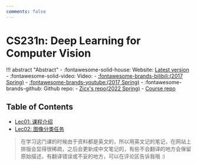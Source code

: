 ```yaml
---
comments: false
---
```


# CS231n: Deep Learning for Computer Vision

!!! abstract "Abstract"
    - :fontawesome-solid-house: Website: [Latest version](http://cs231n.stanford.edu/index.html)
    - :fontawesome-solid-video: Video:
        - [:fontawesome-brands-bilibili:(2017 Spring)](https://www.bilibili.com/video/BV1nJ411z7fe/?spm_id_from=333.337.search-card.all.click&vd_source=1ea447fa8899c06a57b9296c131b092c)
        - [:fontawesome-brands-youtube:(2017 Spring)](https://www.youtube.com/watch?v=vT1JzLTH4G4&list=PLC1qU-LWwrF64f4QKQT-Vg5Wr4qEE1Zxk)
    - :fontawesome-brands-github: Github repo:
        - [Zicx's repo(2022 Spring)](https://github.com/Xuer04/CS231n)
        - [Course repo](https://github.com/cs231n/cs231n.github.io)

## Table of Contents

- [Lec01: 课程介绍](./lec01_introduction_overview.md)
- [Lec02: 图像分类任务](./lec02_image_classification.md)
<!-- - [Lec03: 正则化和优化](./lec03_regularization_and_optimization.md) -->

> 在学习这门课的时候由于资料都是英文的，所以用英文记的笔记，在网站上排版会显得很稀疏，之后会更新成中文笔记的，有些不会翻译的地方会保留原始描述，有翻译错误或不妥的地方，可以在评论区告诉我哦 :)
